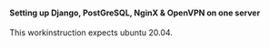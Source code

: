 #### Setting up Django, PostGreSQL, NginX & OpenVPN on one server

This workinstruction expects ubuntu 20.04. 